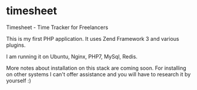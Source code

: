 # timesheet
Timesheet - Time Tracker for Freelancers

This is my first PHP application. It uses Zend Framework 3 and various plugins.

I am running it on Ubuntu, Nginx, PHP7, MySql, Redis.

More notes about installation on this stack are coming soon. 
For installing on other systems I can't offer assistance and you will have to research it by yourself :)
